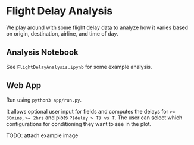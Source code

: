 # Flight Delay Analysis
We play around with some flight delay data to analyze how it varies based on origin, destination, airline, and time of day.

## Analysis Notebook
See `FlightDelayAnalysis.ipynb` for some example analysis.

## Web App
Run using `python3 app/run.py`. 

It allows optional user input for fields and computes the delays for `>= 30mins`, `>= 2hrs` and plots `P(delay > T) vs T`.
The user can select which configurations for conditioning they want to see in the plot.

TODO: attach example image
